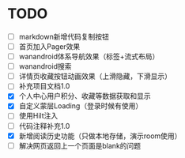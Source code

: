 # TODO

- [ ] markdown新增代码复制按钮
- [ ] 首页加入Pager效果
- [ ] wanandroid体系导航效果（标签+流式布局）
- [ ] wanandroid搜索
- [ ] 详情页收藏按钮动画效果（上滑隐藏，下滑显示）
- [ ] 补充项目文档1.0
- [x] 个人中心用户积分、收藏等数据获取和显示
- [x] 自定义蒙层Loading（登录时候有使用）
- [ ] 使用Hilt注入
- [ ] 代码注释补充1.0
- [x] 新增阅读历史功能（只做本地存储，演示room使用）
- [ ] 解决网页返回上一个页面是blank的问题